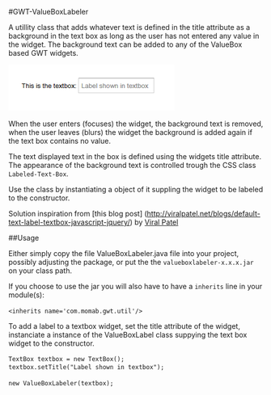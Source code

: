 #GWT-ValueBoxLabeler

A utillity class that adds whatever text is defined in the title attribute as a background in the text box as long as the user has not entered any value in the widget. The background text can be added to any of the ValueBox based GWT widgets. 

![Sample text box](https://raw.githubusercontent.com/crusaider/GWT-ValueBoxLabeler/master/sample-text-box.PNG "Sample text box")

When the user enters (focuses) the widget, the background text is removed, when the user leaves (blurs) the widget the background is added again if the text box contains no value.

The text displayed text in the box is defined using the widgets title attribute.
The appearance of the background text is controlled trough the CSS class
`Labeled-Text-Box`.

Use the class by instantiating a object of it suppling the widget to be
labeled to the constructor.

Solution inspiration from [this blog post] (http://viralpatel.net/blogs/default-text-label-textbox-javascript-jquery/)
by [Viral Patel](https://plus.google.com/+ViralPatel1/about)

##Usage

Either simply copy the file ValueBoxLabeler.java file into your project,
possibly adjusting the package, or put the the `valueboxlabeler-x.x.x.jar`
on your class path.

If you choose to use the jar you will also have to have a `inherits` line
in your module(s):


`<inherits name='com.momab.gwt.util'/>`

To add a label to a textbox widget, set the title attribute of the widget,
instanciate a instance of the ValueBoxLabel class suppying the text box
widget to the constructor. 
```
TextBox textbox = new TextBox();
textbox.setTitle("Label shown in textbox");

new ValueBoxLabeler(textbox);
```




